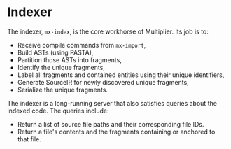 # Indexer

The indexer, `mx-index`, is the core workhorse of Multiplier. Its job is to:

 * Receive compile commands from `mx-import`,
 * Build ASTs (using PASTA),
 * Partition those ASTs into fragments,
 * Identify the unique fragments,
 * Label all fragments and contained entities using their unique identifiers,
 * Generate SourceIR for newly discovered unique fragments,
 * Serialize the unique fragments.
 
The indexer is a long-running server that also satisfies queries about the
indexed code. The queries include:

 * Return a list of source file paths and their corresponding file IDs.
 * Return a file's contents and the fragments containing or anchored to that
   file.